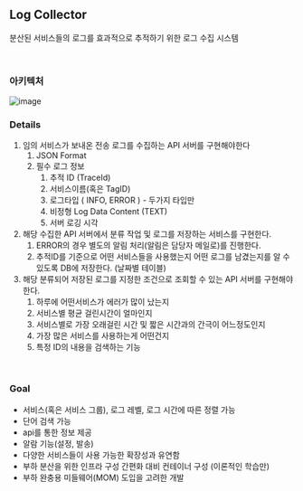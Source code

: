 ## Log Collector
분산된 서비스들의 로그를 효과적으로 추적하기 위한 로그 수집 시스템
  
<br/>

### 아키텍처
![image](https://user-images.githubusercontent.com/35768650/151692146-7357f015-db28-4078-bda7-11e74500c8ef.png)


### Details
1. 임의 서비스가 보내온 전송 로그를 수집하는 API 서버를 구현해야한다
    1. JSON Format
    2. 필수 로그 정보
        1. 추적 ID (TraceId)
        2. 서비스이름(혹은 TagID)
        3. 로그타입 ( INFO, ERROR ) - 두가지 타입만
        4. 비정형 Log Data Content (TEXT)
        5. 서버 로깅 시각
2. 해당 수집한 API 서버에서 분류 작업 및 로그를 저장하는 서비스를 구현한다.
    1. ERROR의 경우 별도의 알림 처리(알림은 담당자 메일로)를 진행한다.
    2. 추적ID를 기준으로 어떤 서비스들을 사용했는지 어떤 로그를 남겼는지를 알 수 있도록 DB에 저장한다. (날짜별 테이블)
3. 해당 분류되어 저장된 로그를 지정한 조건으로 조회할 수 있는 API 서버를 구현해야한다.
    1. 하루에 어떤서비스가 에러가 많이 났는지
    2. 서비스별 평균 걸린시간이 얼마인지
    3. 서비스별로 가장 오래걸린 시간 및 짧은 시간과의 간극이 어느정도인지
    4. 가장 많은 서비스를 사용하는게 어떤건지
    5. 특정 ID의 내용을 검색하는 기능
   
<br/>

### Goal
- 서비스(혹은 서비스 그룹), 로그 레벨, 로그 시간에 따른 정렬 가능
- 단어 검색 가능
- api를 통한 정보 제공
- 알람 기능(설정, 발송)
- 다양한 서비스들이 사용 가능한 확장성과 유연함
- 부하 분산을 위한 인프라 구성 간편화 대비 컨테이너 구성 (이론적인 학습만)
- 부하 완충용 미들웨어(MOM) 도입을 고려한 개발
  
<br/>

